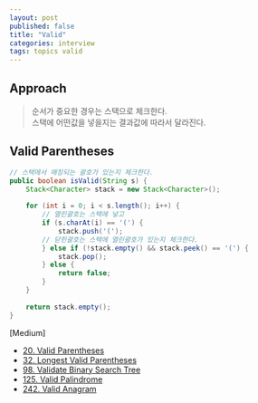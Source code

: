 ```yaml
---
layout: post
published: false
title: "Valid"
categories: interview
tags: topics valid
---
```


## Approach
> 순서가 중요한 경우는 스택으로 체크한다.   
> 스택에 어떤값을 넣을지는 결과값에 따라서 달라진다.

## Valid Parentheses
```java
// 스택에서 매칭되는 괄호가 있는지 체크한다.
public boolean isValid(String s) {
    Stack<Character> stack = new Stack<Character>();
    
    for (int i = 0; i < s.length(); i++) {
        // 열린괄호는 스택에 넣고
        if (s.charAt(i) == '(') {
            stack.push('(');
        // 닫힌괄호는 스택에 열린괄호가 있는지 체크한다.
        } else if (!stack.empty() && stack.peek() == '(') {
            stack.pop();
        } else {
            return false;
        }
    }
    
    return stack.empty();
}
```

[Medium]
- [20. Valid Parentheses](/interview/2023/02/20/valid-parentheses/)
- [32. Longest Valid Parentheses](/interview/2023/04/24/longest-valid-parentheses/)
- [98. Validate Binary Search Tree](/interview/2023/04/16/validate-binary-search-tree/)
- [125. Valid Palindrome](/interview/2023/05/21/valid-palindrome/)
- [242. Valid Anagram](/interview/2023/05/21/valid-anagram/)

